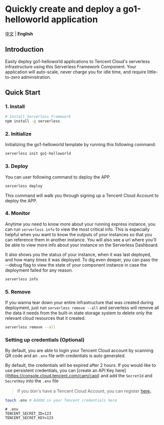 # Quickly create and deploy a go1-helloworld application

[中文](./README.md) | **English**

## Introduction

Easily deploy go1-helloworld applications to Tencent Cloud's serverless infrastructure using this Serverless Framework Component.
Your application will auto-scale, never charge you for idle time, and require little-to-zero administration.

## Quick Start

### 1. Install

```bash
# Install Serverless Framework
npm install -g serverless
```

### 2. Initialize

Initializing the go1-helloworld template by running this following command:

```bash
serverless init go1-helloworld
```

### 3. Deploy

You can user following command to deploy the APP.

```bash
serverless deploy
```

This command will walk you through signing up a Tencent Cloud Account to deploy the APP.

### 4. Monitor

Anytime you need to know more about your running express instance, you can run `serverless info` to view the most critical info. 
This is especially helpful when you want to know the outputs of your instances so that you can reference them in another instance. 
You will also see a url where you'll be able to view more info about your instance on the Serverless Dashboard.

It also shows you the status of your instance, when it was last deployed, and how many times it was deployed. 
To dig even deeper, you can pass the --debug flag to view the state of your component instance in case the deployment failed for any reason.

```bash
serverless info
```

### 5. Remove

If you wanna tear down your entire infrastructure that was created during deployment, 
just run `serverless remove --all` and serverless will remove all the data it needs from the built-in state storage system to delete only the relevant cloud resources that it created.

```bash
serverless remove --all
```

### Setting up credentials (Optional)

By default, you are able to login your Tencent Cloud account by scanning QR code and an `.env` file with credentials is auto generated.

By default, the credentials will be expired after 2 hours.
If you would like to use persistent credentials, 
you can [create an API Key here]((https://console.cloud.tencent.com/cam/capi) and add the `SecretId` and `SecretKey` into the `.env` file

> If you don's have a Tencent Cloud Account, you can register [here](https://cloud.tencent.com/register)。

```bash
touch .env # Adddd in your Tencent credentials here
```


```
# .env
TENCENT_SECRET_ID=123
TENCENT_SECRET_KEY=123
```
